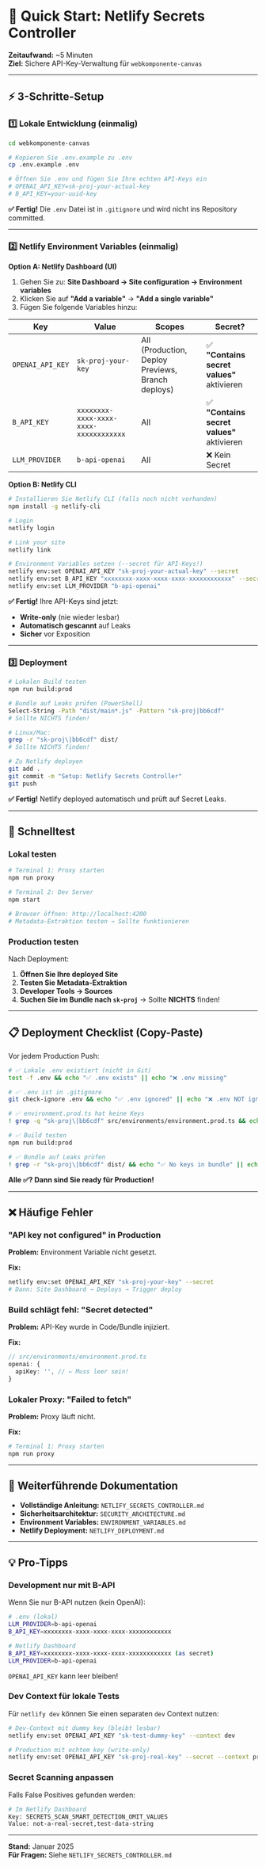 # 🚀 Quick Start: Netlify Secrets Controller

**Zeitaufwand:** ~5 Minuten  
**Ziel:** Sichere API-Key-Verwaltung für `webkomponente-canvas`

---

## ⚡ 3-Schritte-Setup

### 1️⃣ Lokale Entwicklung (einmalig)

```bash
cd webkomponente-canvas

# Kopieren Sie .env.example zu .env
cp .env.example .env

# Öffnen Sie .env und fügen Sie Ihre echten API-Keys ein
# OPENAI_API_KEY=sk-proj-your-actual-key
# B_API_KEY=your-uuid-key
```

**✅ Fertig!** Die `.env` Datei ist in `.gitignore` und wird nicht ins Repository committed.

---

### 2️⃣ Netlify Environment Variables (einmalig)

**Option A: Netlify Dashboard (UI)**

1. Gehen Sie zu: **Site Dashboard → Site configuration → Environment variables**
2. Klicken Sie auf **"Add a variable"** → **"Add a single variable"**
3. Fügen Sie folgende Variables hinzu:

| Key | Value | Scopes | Secret? |
|-----|-------|--------|---------|
| `OPENAI_API_KEY` | `sk-proj-your-key` | All (Production, Deploy Previews, Branch deploys) | ✅ **"Contains secret values"** aktivieren |
| `B_API_KEY` | `xxxxxxxx-xxxx-xxxx-xxxx-xxxxxxxxxxxx` | All | ✅ **"Contains secret values"** aktivieren |
| `LLM_PROVIDER` | `b-api-openai` | All | ❌ Kein Secret |

**Option B: Netlify CLI**

```bash
# Installieren Sie Netlify CLI (falls noch nicht vorhanden)
npm install -g netlify-cli

# Login
netlify login

# Link your site
netlify link

# Environment Variables setzen (--secret für API-Keys!)
netlify env:set OPENAI_API_KEY "sk-proj-your-actual-key" --secret
netlify env:set B_API_KEY "xxxxxxxx-xxxx-xxxx-xxxx-xxxxxxxxxxxx" --secret
netlify env:set LLM_PROVIDER "b-api-openai"
```

**✅ Fertig!** Ihre API-Keys sind jetzt:
- **Write-only** (nie wieder lesbar)
- **Automatisch gescannt** auf Leaks
- **Sicher** vor Exposition

---

### 3️⃣ Deployment

```bash
# Lokalen Build testen
npm run build:prod

# Bundle auf Leaks prüfen (PowerShell)
Select-String -Path "dist/main*.js" -Pattern "sk-proj|bb6cdf"
# Sollte NICHTS finden!

# Linux/Mac:
grep -r "sk-proj\|bb6cdf" dist/
# Sollte NICHTS finden!

# Zu Netlify deployen
git add .
git commit -m "Setup: Netlify Secrets Controller"
git push
```

**✅ Fertig!** Netlify deployed automatisch und prüft auf Secret Leaks.

---

## 🧪 Schnelltest

### Lokal testen

```bash
# Terminal 1: Proxy starten
npm run proxy

# Terminal 2: Dev Server
npm start

# Browser öffnen: http://localhost:4200
# Metadata-Extraktion testen → Sollte funktionieren
```

### Production testen

Nach Deployment:
1. **Öffnen Sie Ihre deployed Site**
2. **Testen Sie Metadata-Extraktion**
3. **Developer Tools → Sources**
4. **Suchen Sie im Bundle nach `sk-proj`** → Sollte **NICHTS** finden!

---

## 📋 Deployment Checklist (Copy-Paste)

Vor jedem Production Push:

```bash
# ✅ Lokale .env existiert (nicht in Git)
test -f .env && echo "✅ .env exists" || echo "❌ .env missing"

# ✅ .env ist in .gitignore
git check-ignore .env && echo "✅ .env ignored" || echo "❌ .env NOT ignored"

# ✅ environment.prod.ts hat keine Keys
! grep -q "sk-proj\|bb6cdf" src/environments/environment.prod.ts && echo "✅ No keys in environment.prod.ts" || echo "❌ KEYS FOUND!"

# ✅ Build testen
npm run build:prod

# ✅ Bundle auf Leaks prüfen
! grep -r "sk-proj\|bb6cdf" dist/ && echo "✅ No keys in bundle" || echo "❌ KEYS IN BUNDLE!"
```

**Alle ✅? Dann sind Sie ready für Production!**

---

## ❌ Häufige Fehler

### "API key not configured" in Production

**Problem:** Environment Variable nicht gesetzt.

**Fix:**
```bash
netlify env:set OPENAI_API_KEY "sk-proj-your-key" --secret
# Dann: Site Dashboard → Deploys → Trigger deploy
```

### Build schlägt fehl: "Secret detected"

**Problem:** API-Key wurde in Code/Bundle injiziert.

**Fix:**
```typescript
// src/environments/environment.prod.ts
openai: {
  apiKey: '', // ← Muss leer sein!
}
```

### Lokaler Proxy: "Failed to fetch"

**Problem:** Proxy läuft nicht.

**Fix:**
```bash
# Terminal 1: Proxy starten
npm run proxy
```

---

## 🔗 Weiterführende Dokumentation

- **Vollständige Anleitung:** `NETLIFY_SECRETS_CONTROLLER.md`
- **Sicherheitsarchitektur:** `SECURITY_ARCHITECTURE.md`
- **Environment Variables:** `ENVIRONMENT_VARIABLES.md`
- **Netlify Deployment:** `NETLIFY_DEPLOYMENT.md`

---

## 💡 Pro-Tipps

### Development nur mit B-API

Wenn Sie nur B-API nutzen (kein OpenAI):

```bash
# .env (lokal)
LLM_PROVIDER=b-api-openai
B_API_KEY=xxxxxxxx-xxxx-xxxx-xxxx-xxxxxxxxxxxx

# Netlify Dashboard
B_API_KEY=xxxxxxxx-xxxx-xxxx-xxxx-xxxxxxxxxxxx (as secret)
LLM_PROVIDER=b-api-openai
```

`OPENAI_API_KEY` kann leer bleiben!

### Dev Context für lokale Tests

Für `netlify dev` können Sie einen separaten `dev` Context nutzen:

```bash
# Dev-Context mit dummy key (bleibt lesbar)
netlify env:set OPENAI_API_KEY "sk-test-dummy-key" --context dev

# Production mit echtem key (write-only)
netlify env:set OPENAI_API_KEY "sk-proj-real-key" --secret --context production
```

### Secret Scanning anpassen

Falls False Positives gefunden werden:

```bash
# Im Netlify Dashboard
Key: SECRETS_SCAN_SMART_DETECTION_OMIT_VALUES
Value: not-a-real-secret,test-data-string
```

---

**Stand:** Januar 2025  
**Für Fragen:** Siehe `NETLIFY_SECRETS_CONTROLLER.md`
